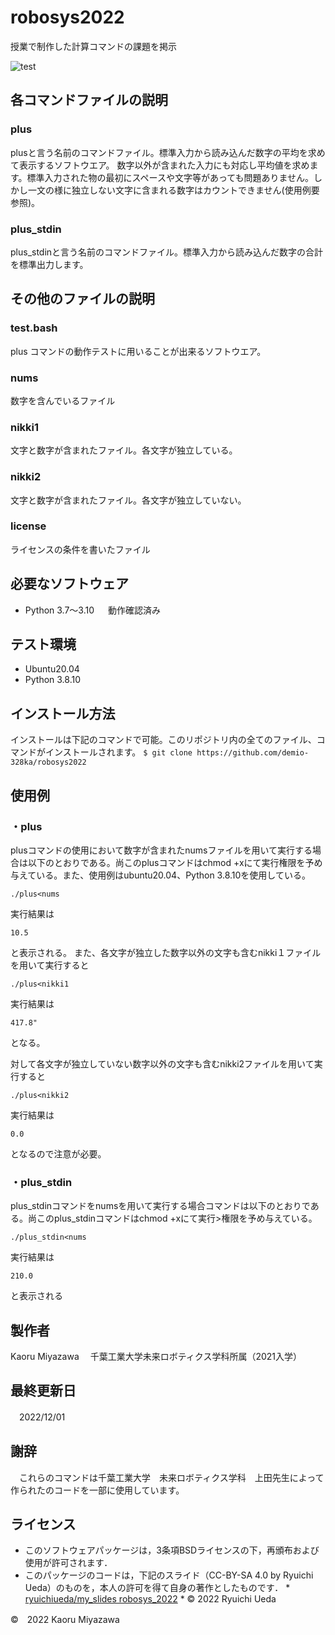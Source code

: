# robosys2022
授業で制作した計算コマンドの課題を掲示

![test](https://github.com/demio-328ka/robosys2022/actions/workflows/test.yml/badge.svg)

## 各コマンドファイルの説明

### plus 
plusと言う名前のコマンドファイル。標準入力から読み込んだ数字の平均を求めて表示するソフトウエア。
数字以外が含まれた入力にも対応し平均値を求めます。標準入力された物の最初にスペースや文字等があっても問題ありません。しかし一文の様に独立しない文字に含まれる数字はカウントできません(使用例要参照)。
### plus_stdin
plus_stdinと言う名前のコマンドファイル。標準入力から読み込んだ数字の合計を標準出力します。
## その他のファイルの説明
### test.bash
plus コマンドの動作テストに用いることが出来るソフトウエア。
### nums
数字を含んでいるファイル
### nikki1
文字と数字が含まれたファイル。各文字が独立している。
### nikki2
文字と数字が含まれたファイル。各文字が独立していない。
### license
ライセンスの条件を書いたファイル
## 必要なソフトウェア
* Python 3.7〜3.10
　
 動作確認済み

## テスト環境
* Ubuntu20.04
* Python 3.8.10

## インストール方法
 
インストールは下記のコマンドで可能。このリポジトリ内の全てのファイル、コマンドがインストールされます。
 `$ git clone https://github.com/demio-328ka/robosys2022`

## 使用例

### ・plus
plusコマンドの使用において数字が含まれたnumsファイルを用いて実行する場合は以下のとおりである。尚このplusコマンドはchmod +xにて実行権限を予め与えている。また、使用例はubuntu20.04、Python 3.8.10を使用している。

`./plus<nums` 

実行結果は
 
`10.5`

と表示される。
また、各文字が独立した数字以外の文字も含むnikki１ファイルを用いて実行すると

`./plus<nikki1`

実行結果は

`417.8"`

 となる。

対して各文字が独立していない数字以外の文字も含むnikki2ファイルを用いて実行すると

`./plus<nikki2`

実行結果は 

`0.0`

となるので注意が必要。

### ・plus_stdin

plus_stdinコマンドをnumsを用いて実行する場合コマンドは以下のとおりである。尚このplus_stdinコマンドはchmod +xにて実行>権限を予め与えている。

`./plus_stdin<nums`

実行結果は

`210.0`

と表示される

## 製作者
 Kaoru Miyazawa 　千葉工業大学未来ロボティクス学科所属（2021入学）
## 最終更新日
　2022/12/01
## 謝辞
　これらのコマンドは千葉工業大学　未来ロボティクス学科　上田先生によって作られたのコードを一部に使用しています。

## ライセンス
* このソフトウェアパッケージは，3条項BSDライセンスの下，再頒布および使用が許可されます．
* このパッケージのコードは，下記のスライド（CC-BY-SA 4.0 by Ryuichi Ueda）のものを，本人の許可を得て自身の著作としたものです．
      * [ryuichiueda/my_slides robosys_2022](https://github.com/ryuichiueda/my_slides/tree/master/robosys_2022)
      * © 2022 Ryuichi Ueda




©　2022 Kaoru Miyazawa 




